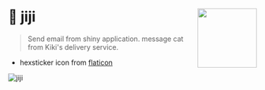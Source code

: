 # 📧 jiji <img src = 'https://user-images.githubusercontent.com/6457691/194702766-207039f8-af46-4fbc-94ff-f9bec14f9326.png' width = 120 align = 'right'></img>

> Send email from shiny application. message cat from Kiki's delivery service.

- hexsticker icon from [flaticon](https://www.flaticon.com/free-icons/black-cat)




![jiji](https://user-images.githubusercontent.com/6457691/194329920-bf0eed11-6b41-442a-afc7-a08f1c7c5f41.jpeg)

